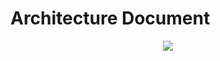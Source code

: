 Architecture Document
====================

<p align="center"> <img src="https://github.com/Felipelv199/tank/blob/master/Arquitectura%20Challenge%202.png"/> </p> 

